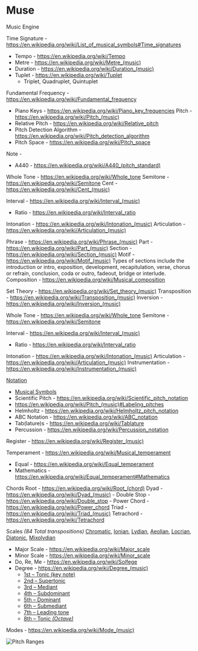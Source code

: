 # Muse

Music Engine

Time Signature - https://en.wikipedia.org/wiki/List_of_musical_symbols#Time_signatures
  - Tempo - https://en.wikipedia.org/wiki/Tempo
  - Metre - https://en.wikipedia.org/wiki/Metre_(music)
  - Duration - https://en.wikipedia.org/wiki/Duration_(music)
  - Tuplet - https://en.wikipedia.org/wiki/Tuplet
    - Triplet, Quadruplet, Quintuplet

Fundamental Frequency - https://en.wikipedia.org/wiki/Fundamental_frequency
  - Piano Keys - https://en.wikipedia.org/wiki/Piano_key_frequencies
Pitch - https://en.wikipedia.org/wiki/Pitch_(music)
  - Relative Pitch - https://en.wikipedia.org/wiki/Relative_pitch
  - Pitch Detection Algorithm - https://en.wikipedia.org/wiki/Pitch_detection_algorithm
  - Pitch Space - https://en.wikipedia.org/wiki/Pitch_space

Note - 
  - A440 - https://en.wikipedia.org/wiki/A440_(pitch_standard)

Whole Tone - https://en.wikipedia.org/wiki/Whole_tone
Semitone - https://en.wikipedia.org/wiki/Semitone
Cent - https://en.wikipedia.org/wiki/Cent_(music)

Interval - https://en.wikipedia.org/wiki/Interval_(music)
  - Ratio - https://en.wikipedia.org/wiki/Interval_ratio

Intonation - https://en.wikipedia.org/wiki/Intonation_(music)
Articulation - https://en.wikipedia.org/wiki/Articulation_(music)

Phrase - https://en.wikipedia.org/wiki/Phrase_(music)
Part - https://en.wikipedia.org/wiki/Part_(music)
Section - https://en.wikipedia.org/wiki/Section_(music)
Motif - https://en.wikipedia.org/wiki/Motif_(music)
Types of sections include the introduction or intro, exposition, development, recapitulation, verse, chorus or refrain, conclusion, coda or outro, fadeout, bridge or interlude.
Composition - https://en.wikipedia.org/wiki/Musical_composition

Set Theory - https://en.wikipedia.org/wiki/Set_theory_(music)
Transposition - https://en.wikipedia.org/wiki/Transposition_(music)
Inversion - https://en.wikipedia.org/wiki/Inversion_(music)

Whole Tone - https://en.wikipedia.org/wiki/Whole_tone
Semitone - https://en.wikipedia.org/wiki/Semitone

Interval - https://en.wikipedia.org/wiki/Interval_(music)
  - Ratio - https://en.wikipedia.org/wiki/Interval_ratio

Intonation - https://en.wikipedia.org/wiki/Intonation_(music)
Articulation - https://en.wikipedia.org/wiki/Articulation_(music)
Instrumentation - https://en.wikipedia.org/wiki/Instrumentation_(music)

[Notation](https://en.wikipedia.org/wiki/Musical_notation)
  - [Musical Symbols](https://en.wikipedia.org/wiki/List_of_musical_symbols)
  - Scientific Pitch - https://en.wikipedia.org/wiki/Scientific_pitch_notation
  - https://en.wikipedia.org/wiki/Pitch_(music)#Labeling_pitches
  - Helmholtz - https://en.wikipedia.org/wiki/Helmholtz_pitch_notation
  - ABC Notation - https://en.wikipedia.org/wiki/ABC_notation
  - Tab(lature)s - https://en.wikipedia.org/wiki/Tablature
  - Percussion - https://en.wikipedia.org/wiki/Percussion_notation

Register - https://en.wikipedia.org/wiki/Register_(music)

Temperament - https://en.wikipedia.org/wiki/Musical_temperament
  - Equal - https://en.wikipedia.org/wiki/Equal_temperament
  - Mathematics - https://en.wikipedia.org/wiki/Equal_temperament#Mathematics

Chords
  Root - https://en.wikipedia.org/wiki/Root_(chord)
  Dyad - https://en.wikipedia.org/wiki/Dyad_(music)
    - Double Stop - https://en.wikipedia.org/wiki/Double_stop
    - Power Chord - https://en.wikipedia.org/wiki/Power_chord
  Triad - https://en.wikipedia.org/wiki/Triad_(music)
  Tetrachord - https://en.wikipedia.org/wiki/Tetrachord


Scales _(84 Total transpositions)_
  [Chromatic](https://en.wikipedia.org/wiki/Chromatic_scale), [Ionian](https://en.wikipedia.org/wiki/Ionian_mode), [Lydian](https://en.wikipedia.org/wiki/Lydian_mode), [Aeolian](https://en.wikipedia.org/wiki/Aeolian_mode), [Locrian](https://en.wikipedia.org/wiki/Locrian_mode), [Diatonic](https://en.wikipedia.org/wiki/Diatonic_scale), [Mixolydian](https://en.wikipedia.org/wiki/Mixolydian_mode)

  - Major Scale - https://en.wikipedia.org/wiki/Major_scale
  - Minor Scale - https://en.wikipedia.org/wiki/Minor_scale
  - Do, Re, Me - https://en.wikipedia.org/wiki/Solfege
  - Degree - https://en.wikipedia.org/wiki/Degree_(music)
    - [1st – Tonic (key note)](https://en.wikipedia.org/wiki/Tonic_(music))
    - [2nd – Supertonic](https://en.wikipedia.org/wiki/Supertonic)
    - [3rd – Mediant](https://en.wikipedia.org/wiki/Mediant)
    - [4th – Subdominant](https://en.wikipedia.org/wiki/Subdominant)
    - [5th – Dominant](https://en.wikipedia.org/wiki/Dominant_(music))
    - [6th – Submediant](https://en.wikipedia.org/wiki/Submediant)
    - [7th – Leading tone](https://en.wikipedia.org/wiki/Leading-tone)
    - [8th – Tonic _(Octave)_](https://en.wikipedia.org/wiki/Tonic_(music))

Modes - https://en.wikipedia.org/wiki/Mode_(music)

![Pitch Ranges](https://upload.wikimedia.org/wikipedia/en/timeline/cb6a744603d77f16f62b47dd660569ca.png)
